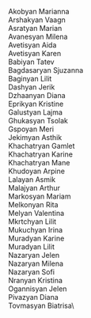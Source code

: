 Akobyan Marianna\
Arshakyan Vaagn\
Asratyan Marian\
Avanesyan Milena\
Avetisyan Aida\
Avetisyan Karen\
Babiyan Tatev\
Bagdasaryan Sjuzanna\
Baginyan Lilit\
Dashyan Jerik\
Dzhaanyan Diana\
Eprikyan Kristine\
Galustyan Lajma\
Ghukasyan Tsolak\
Gspoyan Meri\
Jekimyan Asthik\
Khachatryan Gamlet\
Khachatryan Karine\
Khachatryan Mane\
Khudoyan Arpine\
Lalayan Asmik\
Malajyan Arthur\
Markosyan Mariam\
Melkonyan Rita\
Melyan Valentina\
Mkrtchyan Lilit\
Mukuchyan Irina\
Muradyan Karine\
Muradyan Lilit\
Nazaryan Jelen\
Nazaryan Milena\
Nazaryan Sofi\
Nranyan Kristina\
Ogannisyan Jelen\
Pivazyan Diana\
Tovmasyan Biatrisa\
